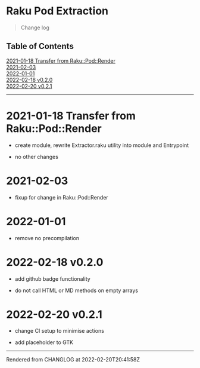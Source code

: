 # Raku Pod Extraction
>Change log


## Table of Contents
[2021-01-18 Transfer from Raku::Pod::Render](#2021-01-18-transfer-from-rakupodrender)  
[2021-02-03](#2021-02-03)  
[2022-01-01](#2022-01-01)  
[2022-02-18 v0.2.0](#2022-02-18-v020)  
[2022-02-20 v0.2.1](#2022-02-20-v021)  

----
# 2021-01-18 Transfer from Raku::Pod::Render
*  create module, rewrite Extractor.raku utility into module and Entrypoint

*  no other changes

# 2021-02-03
*  fixup for change in Raku::Pod::Render

# 2022-01-01
*  remove no precompilation

# 2022-02-18 v0.2.0
*  add github badge functionality

*  do not call HTML or MD methods on empty arrays

# 2022-02-20 v0.2.1


*  change CI setup to minimise actions

*  add placeholder to GTK





----
Rendered from CHANGLOG at 2022-02-20T20:41:58Z